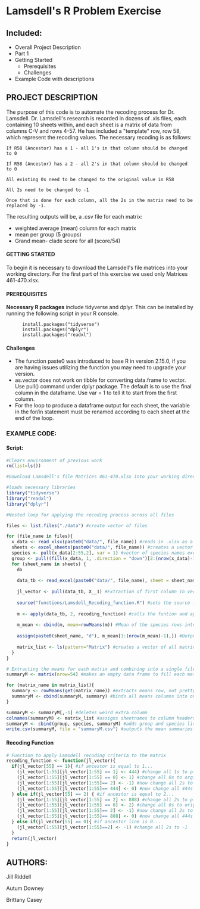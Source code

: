 # Lamsdell's R Problem Exercise 

## Included:
- Overall Project Description
- Part 1
- Getting Started
  - Prerequisites
  - Challenges
- Example Code with descriptions

## PROJECT DESCRIPTION
  The purpose of this code is to automate the recoding process for Dr. Lamsdell. Dr. Lamsdell's research is recorded in dozens of .xls files, each containing 10 sheets within, and each sheet is a matrix of data from columns C-V and rows 4-57.  He has included a "template" row, row 58, which represent the recoding values.  The necessary recoding is as follows:
  
    If R58 (Ancestor) has a 1 - all 1's in that column should be changed to 0
    
    If R58 (Ancestor) has a 2 - all 2's in that column should be changed to 0
    
    All existing 0s need to be changed to the original value in R58
    
    All 2s need to be changed to -1
    
    Once that is done for each column, all the 2s in the matrix need to be replaced by -1.
    
  The resulting outputs will be, a .csv file for each matrix:
  * weighted average (mean) column for each matrix
  * mean per group (5 groups)
  * Grand mean- clade score for all (score/54)

#### GETTING STARTED
  To begin it is necessary to download the Lamsdell's file matrices into your working directory. For the first part of this exercise we used only  Matrices 461-470.xlsx.

#### PREREQUISITES
  **Necessary R packages** include tidyverse and dplyr. This can be installed by running the following script in your R console.
  
          install.packages("tidyverse")
          install.packages("dplyr")
          install.packages("readxl")     
#### Challenges
- The function paste0 was introduced to base R in version 2.15.0, if you are having issues utilizing the function you may need to upgrade your version.
- as.vector does not work on tibble for converting data.frame to vector. Use pull() command under dplyr package. The default is to use the final column in the dataframe. Use var = 1 to tell it to start from the first column.
- For the loop to produce a dataframe output for each sheet, the variable in the for/in statement must be renamed according to each sheet at the end of the loop. 
  
### EXAMPLE CODE:
#### Script:
```R
#Clears environment of previous work
rm(list=ls())

#Download Lamsdell's file Matrices 461-470.xlsx into your working directory

#loads necessary libraries
library("tidyverse")
library("readxl")
library("dplyr")

#Nested loop for applying the recoding process across all files

files <- list.files("./data") #create vector of files

for (file_name in files){
  x_data <- read_xlsx(paste0("data/", file_name)) #reads in .xlsx as a tbl
  sheets <- excel_sheets(paste0("data/", file_name)) #creates a vector of sheet names
  species <- pull(x_data[2:55,2], var = 1) #vector of species names excluding ancestor row and first row (the "grand" score)
  group <- pull((fill(x_data, 1, .direction = "down")[2:(nrow(x_data)-1),]), var = 1) #Fills in missing family values in first column, then excludes first line and ancestor line and removes excess file
  for (sheet_name in sheets) {
    do
    
    data_tb <- read_excel(paste0("data/", file_name), sheet = sheet_name, range = "R4C3:R58C22", col_names = FALSE) #assigns selected excel file name, sheet, and range
    
    jl_vector <- pull(data_tb, X__1) #Extraction of first column in vector form
    
    source("functions/Lamsdell_Recoding_function.R") #sets the source for where the function is stored
    
    m <- apply(data_tb, 2, recoding_function) #calls the funtion and applies it to data_tb
    
    m_mean <- cbind(m, mean=rowMeans(m)) #Mean of the species rows into a new column on the end of the recoded matrix
    
    assign(paste0(sheet_name, "d"), m_mean[1:(nrow(m_mean)-1),]) #Outputs each individual sheet produced through the loop, excludes ancestor line
    
    matrix_list <- ls(pattern="Matrix") #creates a vector of all matrices ran through the recoding loop
  }
}

# Extracting the means for each matrix and combining into a single file
summaryM <- matrix(nrow=54) #makes an empty data frame to fill each matrix mean into

for (matrix_name in matrix_list){
  summary <- rowMeans(get(matrix_name)) #extracts means row, not pretty. I tried matrix_name[,c("means)]
  summaryM <- cbind(summaryM, summary) #binds all means columns into one matrix
}

summaryM <- summaryM[,-1] #deletes weird extra column
colnames(summaryM) <- matrix_list #assigns sheetnames to column headers
summaryM <- cbind(group, species, summaryM) #adds group and species list to matrix
write.csv(summaryM, file = "summaryM.csv") #outputs the mean summaries as a .csv

```
#### Recoding Function
```R
# Function to apply Lamsdell recoding criteria to the matrix
recoding_function <- function(jl_vector){ 
  if(jl_vector[55] == 1){ #if ancestor is equal to 1...
    (jl_vector[1:55][jl_vector[1:55] == 1] <- 444) #change all 1s to placeholder 444
    (jl_vector[1:55][jl_vector[1:55] == 0] <- 1) #change all 0s to orginal ancestor (1)
    (jl_vector[1:55][jl_vector[1:55]== 2] <- -1) #now change all 2s to -1
    (jl_vector[1:55][jl_vector[1:55]== 444] <- 0) #now change all 444s to 0
  } else if(jl_vector[55] == 2) { #if ancestor is equal to 2...
    (jl_vector[1:55][jl_vector[1:55] == 2] <- 888) #change all 2s to placeholder 888
    (jl_vector[1:55][jl_vector[1:55] == 0] <- 2) #change all 0s to original ancestor (2)
    (jl_vector[1:55][jl_vector[1:55]== 2] <- -1) #now change all 2s to -1
    (jl_vector[1:55][jl_vector[1:55]== 888] <- 0) #now change all 444s to 0
  } else if(jl_vector[55] == 0){ #if ancestor line is 0...
    (jl_vector[1:55][jl_vector[1:55]==2] <- -1) #change all 2s to -1
  }
  return(jl_vector)
}
```

## AUTHORS:

Jill Riddell

Autum Downey

Brittany Casey

